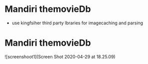 # Mandiri themovieDb

- use kingfsiher third party lbraries for imagecaching and parsing

# Mandiri themovieDb
![screenshoot1](Screen Shot 2020-04-29 at 18.25.09)
